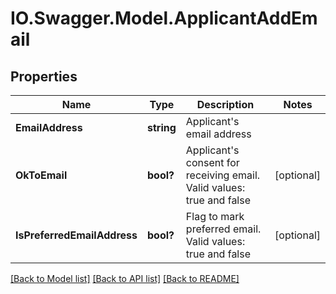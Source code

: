 # IO.Swagger.Model.ApplicantAddEmail
## Properties

Name | Type | Description | Notes
------------ | ------------- | ------------- | -------------
**EmailAddress** | **string** | Applicant&#x27;s email address | 
**OkToEmail** | **bool?** | Applicant&#x27;s consent for receiving email. Valid values: true and false | [optional] 
**IsPreferredEmailAddress** | **bool?** | Flag to mark preferred email. Valid values: true and false | [optional] 

[[Back to Model list]](../README.md#documentation-for-models) [[Back to API list]](../README.md#documentation-for-api-endpoints) [[Back to README]](../README.md)

